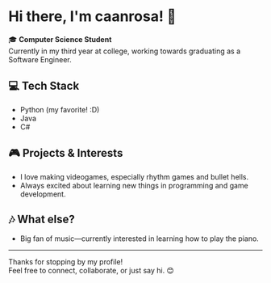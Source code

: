 # Hi there, I'm caanrosa! 👋

🎓 **Computer Science Student**  
Currently in my third year at college, working towards graduating as a Software Engineer.

## 💻 Tech Stack
- Python (my favorite! :D)
- Java
- C#

## 🎮 Projects & Interests
- I love making videogames, especially rhythm games and bullet hells.
- Always excited about learning new things in programming and game development.

## 🎶 What else?
- Big fan of music—currently interested in learning how to play the piano.

---

Thanks for stopping by my profile!  
Feel free to connect, collaborate, or just say hi. 😊
